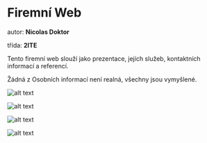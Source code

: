 # Firemní Web

autor: **Nicolas Doktor**

třída: **2ITE**

Tento firemní web slouží jako prezentace, jejích služeb, kontaktních informací a referencí.

Žádná z Osobních informací není realná, všechny jsou vymyšlené.


![alt text](image.png)

![alt text](image-1.png)

![alt text](image.png)

![alt text](image.png)